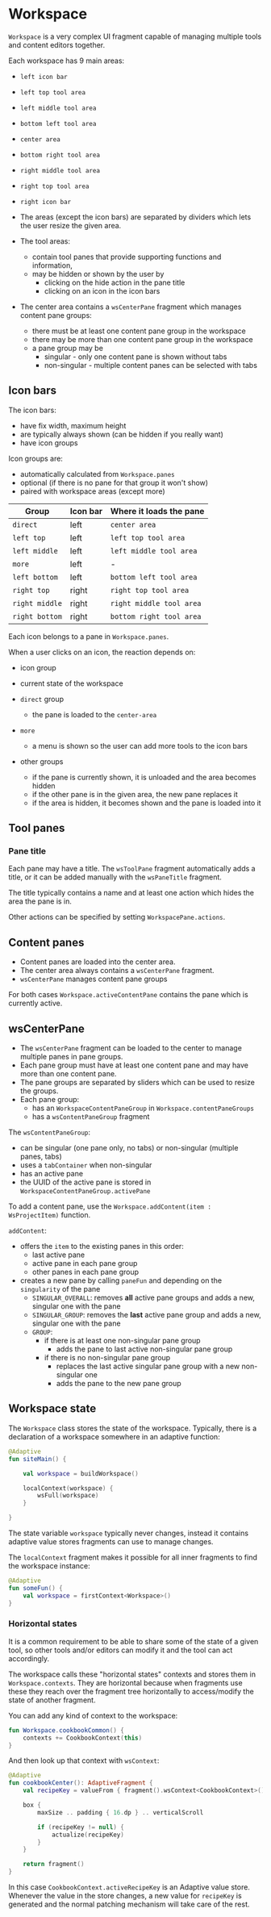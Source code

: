 # Workspace

`Workspace` is a very complex UI fragment capable of managing multiple tools and content editors together.

Each workspace has 9 main areas:

- `left icon bar`
- `left top tool area`
- `left middle tool area`
- `bottom left tool area`
- `center area`
- `bottom right tool area`
- `right middle tool area`
- `right top tool area`
- `right icon bar`

- The areas (except the icon bars) are separated by dividers which lets the user resize the given area.
- The tool areas:
    - contain tool panes that provide supporting functions and information,
    - may be hidden or shown by the user by
        - clicking on the hide action in the pane title
        - clicking on an icon in the icon bars
- The center area contains a `wsCenterPane` fragment which manages content pane groups:
    - there must be at least one content pane group in the workspace
    - there may be more than one content pane group in the workspace
    - a pane group may be
      - singular - only one content pane is shown without tabs
      - non-singular - multiple content panes can be selected with tabs

## Icon bars

The icon bars:

- have fix width, maximum height
- are typically always shown (can be hidden if you really want)
- have icon groups

Icon groups are:

- automatically calculated from `Workspace.panes`
- optional (if there is no pane for that group it won't show)
- paired with workspace areas (except more)

| Group          | Icon bar | Where it loads the pane  |
|----------------|----------|--------------------------|
| `direct`       | left     | `center area`            |
| `left top`     | left     | `left top tool area`     |
| `left middle`  | left     | `left middle tool area`  |
| `more`         | left     | -                        |
| `left bottom`  | left     | `bottom left tool area`  |
| `right top`    | right    | `right top tool area`    |
| `right middle` | right    | `right middle tool area` |
| `right bottom` | right    | `bottom right tool area` |

Each icon belongs to a pane in `Workspace.panes`.

When a user clicks on an icon, the reaction depends on:

- icon group
- current state of the workspace

- `direct` group
    - the pane is loaded to the `center-area`
- `more`
    - a menu is shown so the user can add more tools to the icon bars
- other groups
    - if the pane is currently shown, it is unloaded and the area becomes hidden
    - if the other pane is in the given area, the new pane replaces it
    - if the area is hidden, it becomes shown and the pane is loaded into it

## Tool panes

### Pane title

Each pane may have a title. The `wsToolPane` fragment automatically adds a title, or it can be added manually
with the `wsPaneTitle` fragment.

The title typically contains a name and at least one action which hides the area the pane is in.

Other actions can be specified by setting `WorkspacePane.actions`.

## Content panes

- Content panes are loaded into the center area.
- The center area always contains a `wsCenterPane` fragment.
- `wsCenterPane` manages content pane groups

For both cases `Workspace.activeContentPane` contains the pane which is currently active.

## wsCenterPane

- The `wsCenterPane` fragment can be loaded to the center to manage multiple panes in pane groups.
- Each pane group must have at least one content pane and may have more than one content pane.
- The pane groups are separated by sliders which can be used to resize the groups.
- Each pane group:
  - has an `WorkspaceContentPaneGroup` in `Workspace.contentPaneGroups` 
  - has a `wsContentPaneGroup` fragment

The `wsContentPaneGroup`:
  - can be singular (one pane only, no tabs) or non-singular (multiple panes, tabs)
  - uses a `tabContainer` when non-singular
  - has an active pane
  - the UUID of the active pane is stored in `WorkspaceContentPaneGroup.activePane`

To add a content pane, use the `Workspace.addContent(item : WsProjectItem)`
function.

`addContent`:
- offers the `item` to the existing panes in this order:
  - last active pane
  - active pane in each pane group
  - other panes in each pane group
- creates a new pane by calling `paneFun` and depending on the `singularity` of the pane
  - `SINGULAR_OVERALL`: removes **all** active pane groups and adds a new, singular one with the pane
  - `SINGULAR_GROUP`: removes the **last** active pane group and adds a new, singular one with the pane
  - `GROUP`:
    - if there is at least one non-singular pane group
      - adds the pane to last active non-singular pane group
    - if there is no non-singular pane group
      - replaces the last active singular pane group with a new non-singular one
      - adds the pane to the new pane group

## Workspace state

The `Workspace` class stores the state of the workspace. Typically, there is a declaration of a
workspace somewhere in an adaptive function:

```kotlin
@Adaptive
fun siteMain() {

    val workspace = buildWorkspace()

    localContext(workspace) {
        wsFull(workspace)
    }

}
```

The state variable `workspace` typically never changes, instead it contains adaptive value stores
fragments can use to manage changes.

The `localContext` fragment makes it possible for all inner fragments to find the workspace instance:

```kotlin
@Adaptive
fun someFun() {
    val workspace = firstContext<Workspace>()
}
```

### Horizontal states

It is a common requirement to be able to share some of the state of a given tool, so other tools and/or editors
can modify it and the tool can act accordingly.

The workspace calls these "horizontal states" contexts and stores them in `Workspace.contexts`. They
are horizontal because when fragments use these they reach over the fragment tree horizontally to access/modify
the state of another fragment.

You can add any kind of context to the workspace:

```kotlin
fun Workspace.cookbookCommon() {
    contexts += CookbookContext(this)
}
```

And then look up that context with `wsContext`:

```kotlin
@Adaptive
fun cookbookCenter(): AdaptiveFragment {
    val recipeKey = valueFrom { fragment().wsContext<CookbookContext>().activeRecipeKey }

    box {
        maxSize .. padding { 16.dp } .. verticalScroll

        if (recipeKey != null) {
            actualize(recipeKey)
        }
    }

    return fragment()
}
```

In this case `CookbookContext.activeRecipeKey` is an Adaptive value store. Whenever the value in the
store changes, a new value for `recipeKey` is generated and the normal patching mechanism will take care
of the rest.
